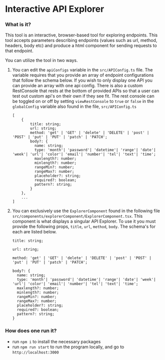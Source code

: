 # Interactive API Explorer

### What is it?
 This tool is an interactive, browser-based tool for exploring endpoints. This tool accepts parameters describing endpoints (values such as url, method, headers, body etc) and produce a html component for sending requests to that endpoint.
 
 You can utilize the tool in two ways.
 1. You can edit the `apiConfigs` variable in the `src/APIConfig.ts` file. The variable requires that you provide an array of endpoint configurations that follow the schema below. If you wish to only display one API you can provide an array with one api config. There is also a custom RestConsole that rests at the bottom of provided APIs so that a user can test out custom api's on their own if they see fit. The rest console can be toggled on or off by setting `viewRestConsole` to `true` or `false` in the `globalConfig` variable also found in the file, `src/APIConfig.ts`
    ```
    [
        {
            title: string;
            url: string;
            method: 'get' | 'GET' | 'delete' | 'DELETE' | 'post' | 'POST' | 'put' | 'PUT' | 'patch' | 'PATCH';
            body?: {
              name: string;
              type: 'month'| 'password'| 'datetime'| 'range'| 'date'| 'week'| 'url'| 'color'| 'email'| 'number'| 'tel'| 'text'| 'time';
              maxlength?: number;
              minlength?: number;
              rangeMin?: number;
              rangeMax?: number;
              placeholder?: string;
              required?: boolean;
              pattern?: string;
            }
        },
        ...
    ]
    ```
    
2. You can exclusively use the `ExplorerComponent` found in the following file `src/components/explorerComponent/ExplorerComponent.tsx`. This component is what displays a singular API Explorer. To use it you must provide the following props, `title`, `url`, `method`, `body`. The schema's for each are listed below.
    ```
    title: string;

    url: string;

    method: 'get' | 'GET' | 'delete' | 'DELETE' | 'post' | 'POST' | 'put' | 'PUT' | 'patch' | 'PATCH';

    body?: {
      name: string;
      type: 'month'| 'password'| 'datetime'| 'range'| 'date'| 'week'| 'url'| 'color'| 'email'| 'number'| 'tel'| 'text'| 'time';
      maxlength?: number;
      minlength?: number;
      rangeMin?: number;
      rangeMax?: number;
      placeholder?: string;
      required?: boolean;
      pattern?: string;
    }
    ```

### How does one run it?
- run `npm i` to install the necessary packages
- run `npm run start` to run the program locally, and go to `http://localhost:3000`
